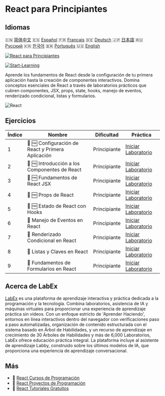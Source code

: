 # React para Principiantes

## Idiomas

🇨🇳 [简体中文](README_zh.md) 🇪🇸 [Español](README_es.md) 🇫🇷 [Français](README_fr.md) 🇩🇪 [Deutsch](README_de.md) 🇯🇵 [日本語](README_ja.md) 🇷🇺 [Русский](README_ru.md) 🇰🇷 [한국어](README_ko.md) 🇧🇷 [Português](README_pt.md) 🇺🇸 [English](README.md) 

[![React para Principiantes](https://cover-creator.labex.io/react-for-beginners.png?lang=es)](https://labex.io/es/courses/react-for-beginners)

[![Start-Learning](https://img.shields.io/badge/Start-Learning-whitesmoke?style=for-the-badge)](https://labex.io/es/courses/react-for-beginners)

Aprende los fundamentos de React desde la configuración de tu primera aplicación hasta la creación de componentes interactivos. Domina conceptos esenciales de React a través de laboratorios prácticos que cubren componentes, JSX, props, state, hooks, manejo de eventos, renderizado condicional, listas y formularios.

![React](https://img.shields.io/badge/React-whitesmoke?style=for-the-badge&logo=react)


## Ejercicios

|   Índice | Nombre                                            | Dificultad   | Práctica                                                                                                                                         |
|----------|---------------------------------------------------|--------------|--------------------------------------------------------------------------------------------------------------------------------------------------|
|        1 | 🧩 🆓 Configuración de React y Primera Aplicación | Principiante | <a target='_blank' href='https://labex.io/es/labs/react-react-setup-and-first-app-598881?course=react-for-beginners'>Iniciar Laboratorio</a>     |
|        2 | 🧩 🆓 Introducción a los Componentes de React     | Principiante | <a target='_blank' href='https://labex.io/es/labs/react-react-components-introduction-601735?course=react-for-beginners'>Iniciar Laboratorio</a> |
|        3 | 🧩 🆓 Fundamentos de React JSX                    | Principiante | <a target='_blank' href='https://labex.io/es/labs/react-react-jsx-basics-601739?course=react-for-beginners'>Iniciar Laboratorio</a>              |
|        4 | 🧩 🆓 Props de React                              | Principiante | <a target='_blank' href='https://labex.io/es/labs/react-react-props-601741?course=react-for-beginners'>Iniciar Laboratorio</a>                   |
|        5 | 🧩 🆓 Estado de React con Hooks                   | Principiante | <a target='_blank' href='https://labex.io/es/labs/react-react-state-with-hooks-601742?course=react-for-beginners'>Iniciar Laboratorio</a>        |
|        6 | 🧩  Manejo de Eventos en React                    | Principiante | <a target='_blank' href='https://labex.io/es/labs/react-react-event-handling-601737?course=react-for-beginners'>Iniciar Laboratorio</a>          |
|        7 | 🧩  Renderizado Condicional en React              | Principiante | <a target='_blank' href='https://labex.io/es/labs/react-react-conditional-rendering-601736?course=react-for-beginners'>Iniciar Laboratorio</a>   |
|        8 | 🧩  Listas y Claves en React                      | Principiante | <a target='_blank' href='https://labex.io/es/labs/react-react-lists-and-keys-601740?course=react-for-beginners'>Iniciar Laboratorio</a>          |
|        9 | 🧩  Fundamentos de Formularios en React           | Principiante | <a target='_blank' href='https://labex.io/es/labs/react-react-forms-basics-601738?course=react-for-beginners'>Iniciar Laboratorio</a>            |

## Acerca de LabEx

[LabEx](https://labex.io) es una plataforma de aprendizaje interactiva y práctica dedicada a la programación y la tecnología. Combina laboratorios, asistencia de IA y máquinas virtuales para proporcionar una experiencia de aprendizaje práctica sin videos. Con un enfoque estricto de 'Aprender Haciendo', entornos en línea interactivos dentro del navegador con verificaciones paso a paso automatizadas, organización de contenido estructurada con el sistema basado en Árbol de Habilidades, y un recurso de aprendizaje en crecimiento de 30 Árboles de Habilidades y más de 6,000 Laboratorios, LabEx ofrece educación práctica integral. La plataforma incluye al asistente de aprendizaje Labby, construido sobre los últimos modelos de IA, que proporciona una experiencia de aprendizaje conversacional.

## Más

- 🔗 [React Cursos de Programación](https://github.com/labex-labs/awesome-programming-courses)
- 🔗 [React Proyectos de Programación](https://github.com/labex-labs/awesome-programming-projects)
- 🔗 [React Tutoriales Gratuitos](https://github.com/labex-labs/react-free-tutorials)


